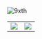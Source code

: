<p align="left"> <img src="https://komarev.com/ghpvc/?username=9xth&label=Profile%20views&color=151515&style=flat" alt="9xth" /> </p>

<table>
  <tr>
    <td align="center" style="padding=0;width=50%;">
      <img align="center" style="padding=0;" src="https://github-readme-stats.vercel.app/api?username=9xtha&theme=moltack&show_icons=true" />
    </td>
    <td align="center" style="padding=0;width=50%;">
      <img align="center" style="padding=0;" src="https://github-readme-stats.quantumlytangled.vercel.app/api/top-langs/?username=9xth&layout=compact&show_icons=true&title_color=4F8CC9&text_color=9f9f9f&bg_color=00000000&hide_border=true&icon_color=00000000&count_private=true" />
    </td>
  </tr>
</table>
